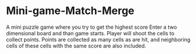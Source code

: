 # Mini-game-Match-Merge
A mini puzzle game where you try to get the highest score
Enter a two dimensional board and than game starts. Player will shoot the cells to collect points. Points are collected as many cells as are hit, and neighboring cells of these cells with the same score are also included.
